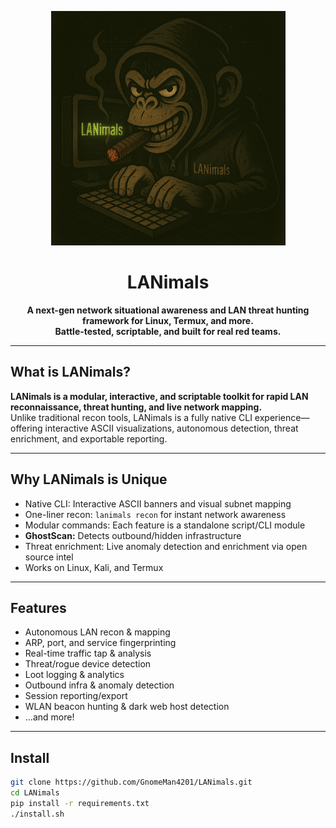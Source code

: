 <p align="center">
  <img src="assets/LANimals_logo.png" alt="LANimals Logo" width="375">
</p>

<h1 align="center">LANimals</h1>

<p align="center">
<b>
A next-gen network situational awareness and LAN threat hunting framework for Linux, Termux, and more.<br>
Battle-tested, scriptable, and built for real red teams.
</b>
</p>

---

## What is LANimals?

**LANimals is a modular, interactive, and scriptable toolkit for rapid LAN reconnaissance, threat hunting, and live network mapping.**  
Unlike traditional recon tools, LANimals is a fully native CLI experience—offering interactive ASCII visualizations, autonomous detection, threat enrichment, and exportable reporting.

---

## Why LANimals is Unique

- Native CLI: Interactive ASCII banners and visual subnet mapping
- One-liner recon: `lanimals recon` for instant network awareness
- Modular commands: Each feature is a standalone script/CLI module
- **GhostScan:** Detects outbound/hidden infrastructure
- Threat enrichment: Live anomaly detection and enrichment via open source intel
- Works on Linux, Kali, and Termux

---

## Features

- Autonomous LAN recon & mapping
- ARP, port, and service fingerprinting
- Real-time traffic tap & analysis
- Threat/rogue device detection
- Loot logging & analytics
- Outbound infra & anomaly detection
- Session reporting/export
- WLAN beacon hunting & dark web host detection
- ...and more!

---

## Install

```bash
git clone https://github.com/GnomeMan4201/LANimals.git
cd LANimals
pip install -r requirements.txt
./install.sh